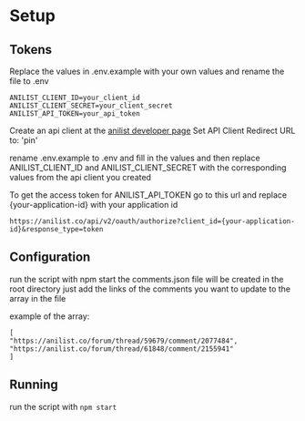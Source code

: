 # Setup

## Tokens

Replace the values in .env.example with your own values and rename the file to .env

```
ANILIST_CLIENT_ID=your_client_id
ANILIST_CLIENT_SECRET=your_client_secret
ANILIST_API_TOKEN=your_api_token
```

Create an api client at the [anilist developer page](https://anilist.co/settings/developer)
Set API Client Redirect URL to: 'pin'

rename .env.example to .env and fill in the values and then replace ANILIST_CLIENT_ID and ANILIST_CLIENT_SECRET with the corresponding values from the api client you created

To get the access token for ANILIST_API_TOKEN go to this url and replace {your-application-id} with your application id

```
https://anilist.co/api/v2/oauth/authorize?client_id={your-application-id}&response_type=token
```

## Configuration

run the script with npm start the comments.json file will be created in the root directory just add the links of the comments you want to update to the array in the file

example of the array:

```
[
"https://anilist.co/forum/thread/59679/comment/2077484",
"https://anilist.co/forum/thread/61848/comment/2155941"
]
```

## Running

run the script with ```npm start```

